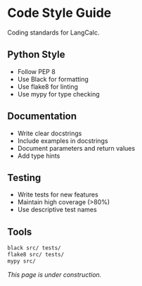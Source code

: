 # Code Style Guide

Coding standards for LangCalc.

## Python Style

- Follow PEP 8
- Use Black for formatting
- Use flake8 for linting
- Use mypy for type checking

## Documentation

- Write clear docstrings
- Include examples in docstrings
- Document parameters and return values
- Add type hints

## Testing

- Write tests for new features
- Maintain high coverage (>80%)
- Use descriptive test names

## Tools

```bash
black src/ tests/
flake8 src/ tests/
mypy src/
```

_This page is under construction._

